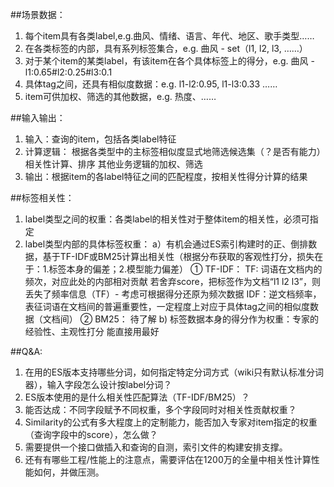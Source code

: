 ##场景数据：
1. 每个item具有各类label,e.g.曲风、情绪、语言、年代、地区、歌手类型……
2. 在各类标签的内部，具有系列标签集合，e.g. 曲风 - set（l1, l2, l3, ……）
3. 对于某个item的某类label，有该item在各个具体标签上的得分，e.g. 曲风 - l1:0.65#l2:0.25#l3:0.1
4. 具体tag之间，还具有相似度数据：e.g. l1-l2:0.95, l1-l3:0.33 ……
5. item可供加权、筛选的其他数据，e.g. 热度、……

##输入输出：
1. 输入：查询的item，包括各类label特征
2. 计算逻辑：
      根据各类型中的主标签相似度显式地筛选候选集（？是否有能力）
      相关性计算、排序
      其他业务逻辑的加权、筛选
2. 输出：根据item的各label特征之间的匹配程度，按相关性得分计算的结果

##标签相关性：
1. label类型之间的权重：各类label的相关性对于整体item的相关性，必须可指定
2. label类型内部的具体标签权重：
  a）有机会通过ES索引构建时的正、倒排数据，基于TF-IDF或BM25计算出相关性（根据分布获取的客观性打分，损失在于：1.标签本身的偏差；2.模型能力偏差）
    ① TF-IDF：
      TF: 词语在文档内的频次，对应此处的内部相对贡献
          若舍弃score，把标签作为文档“l1 l2 l3”，则丢失了频率信息（TF）- 考虑可根据得分还原为频次数据
      IDF：逆文档频率，表征词语在文档间的普遍重要性，一定程度上对应于具体tag之间的相似度数据（文档间）
    ② BM25：
      待了解
  b) 标签数据本身的得分作为权重：专家的经验性、主观性打分
    能直接用最好
    
##Q&A:
1. 在用的ES版本支持哪些分词，如何指定特定分词方式（wiki只有默认标准分词器），输入字段怎么设计按label分词？
2. ES版本使用的是什么相关性匹配算法（TF-IDF/BM25）？
3. 能否达成：不同字段赋予不同权重，多个字段同时对相关性贡献权重？
4. Similarity的公式有多大程度上的定制能力，能否加入专家对item指定的权重（查询字段中的score），怎么做？
5. 需要提供一个接口做插入和查询的自测，索引文件的构建安排支撑。
6. 还有有哪些工程/性能上的注意点，需要评估在1200万的全量中相关性计算性能如何，并做压测。
